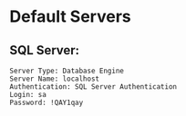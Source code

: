 # Default Servers

## SQL Server:
```
Server Type: Database Engine
Server Name: localhost
Authentication: SQL Server Authentication
Login: sa
Password: !QAY1qay
```
